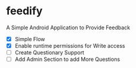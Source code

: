 # feedify
A Simple Android Application to Provide Feedback

  - [x] Simple Flow
  - [x] Enable runtime permissions for Write access
  - [ ] Create Questionary Support
  - [ ] Add Admin Section to add More Questions

